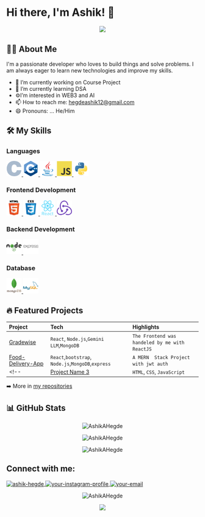 # Hi there, I'm Ashik! 👋

<p align="center">
  <a href="https://github.com/AshikAHegde">
    <img src="https://capsule-render.vercel.app/api?type=waving&color=auto&height=300&section=header&text=Ashik%20Hegde&fontSize=90" />
  </a>
</p>

## 👨‍💻 About Me

I'm a passionate developer who loves to build things and solve problems. I am always eager to learn new technologies and improve my skills.

- 🔭 I’m currently working on Course Project
- 🌱 I’m currently learning DSA
- ⚙️I’m interested in WEB3 and AI
- 📫 How to reach me: hegdeashik12@gmail.com
- 😄 Pronouns: ... He/Him

## 🛠️ My Skills

### Languages
<p align="left">
  <a href="https://www.cprogramming.com/" target="_blank" rel="noreferrer"> <img src="https://raw.githubusercontent.com/devicons/devicon/master/icons/c/c-original.svg" alt="c" width="40" height="40"/> </a>
  <a href="https://www.w3schools.com/cpp/" target="_blank" rel="noreferrer"> <img src="https://raw.githubusercontent.com/devicons/devicon/master/icons/cplusplus/cplusplus-original.svg" alt="cplusplus" width="40" height="40"/> </a>
  <a href="https://www.java.com" target="_blank" rel="noreferrer"> <img src="https://raw.githubusercontent.com/devicons/devicon/master/icons/java/java-original.svg" alt="java" width="40" height="40"/> </a>
  <a href="https://developer.mozilla.org/en-US/docs/Web/JavaScript" target="_blank" rel="noreferrer"> <img src="https://raw.githubusercontent.com/devicons/devicon/master/icons/javascript/javascript-original.svg" alt="javascript" width="40" height="40"/> </a>
  <a href="https://www.python.org" target="_blank" rel="noreferrer"> <img src="https://raw.githubusercontent.com/devicons/devicon/master/icons/python/python-original.svg" alt="python" width="40" height="40"/> </a>
</p>

### Frontend Development
<p align="left">
  <a href="https://www.w3.org/html/" target="_blank" rel="noreferrer"> <img src="https://raw.githubusercontent.com/devicons/devicon/master/icons/html5/html5-original-wordmark.svg" alt="html5" width="40" height="40"/> </a>
  <a href="https://www.w3schools.com/css/" target="_blank" rel="noreferrer"> <img src="https://raw.githubusercontent.com/devicons/devicon/master/icons/css3/css3-original-wordmark.svg" alt="css3" width="40" height="40"/> </a>
  <a href="https://reactjs.org/" target="_blank" rel="noreferrer"> <img src="https://raw.githubusercontent.com/devicons/devicon/master/icons/react/react-original-wordmark.svg" alt="react" width="40" height="40"/> </a>
  <a href="https://redux.js.org" target="_blank" rel="noreferrer"> <img src="https://raw.githubusercontent.com/devicons/devicon/master/icons/redux/redux-original.svg" alt="redux" width="40" height="40"/> </a>
</p>

### Backend Development
<p align="left">
  <a href="https://nodejs.org" target="_blank" rel="noreferrer"> <img src="https://raw.githubusercontent.com/devicons/devicon/master/icons/nodejs/nodejs-original-wordmark.svg" alt="nodejs" width="40" height="40"/> </a>
  <a href="https://expressjs.com" target="_blank" rel="noreferrer"> <img src="https://raw.githubusercontent.com/devicons/devicon/master/icons/express/express-original-wordmark.svg" alt="express" width="40" height="40"/> </a>
</p>

### Database
<p align="left">
  <a href="https://www.mongodb.com/" target="_blank" rel="noreferrer"> <img src="https://raw.githubusercontent.com/devicons/devicon/master/icons/mongodb/mongodb-original-wordmark.svg" alt="mongodb" width="40" height="40"/> </a>
  <a href="https://www.mysql.com/" target="_blank" rel="noreferrer"> <img src="https://raw.githubusercontent.com/devicons/devicon/master/icons/mysql/mysql-original-wordmark.svg" alt="mysql" width="40" height="40"/> </a>
</p>

## 🔥 Featured Projects

| Project | Tech | Highlights |
| :--- | :--- | :--- |
| [Gradewise](https://github.com/AshikAHegde/gradewise) | `React`, `Node.js`,`Gemini LLM`,`MongoDB` | `The Frontend was handeled by me with ReactJS` |
| [Food-Delivery-App](https://github.com/AshikAHegde/Food-Delivery-App) | `React`,`bootstrap`, `Node.js`,`MongoDB`,`express` | `A MERN  Stack Project with jwt auth` |
<!-- | [Project Name 3](https://github.com/AshikAHegde/your-repo-3) | `HTML`, `CSS`, `JavaScript` | `A brief highlight of what this project does.` | -->

➡️ More in [my repositories](https://github.com/AshikAHegde?tab=repositories)


## 📊 GitHub Stats

<p align="center">
  <img src="https://github-readme-stats.vercel.app/api?username=AshikAHegde&show_icons=true&theme=radical" alt="AshikAHegde" />
</p>
<p align="center">
  <img src="https://streak-stats.demolab.com/?user=AshikAHegde&theme=dark" alt="AshikAHegde" />
</p>
<p align="center">
  <img src="https://github-readme-stats.vercel.app/api/top-langs/?username=AshikAHegde&layout=compact&theme=vision-friendly-dark" alt="AshikAHegde" />
</p>

## Connect with me:

<p align="left">
  <a href="https://www.linkedin.com/in/ashik-hegde-60472424a?utm_source=share&utm_campaign=share_via&utm_content=profile&utm_medium=android_app" target="blank">
    <img align="center" src="https://raw.githubusercontent.com/rahuldkjain/github-profile-readme-generator/master/src/images/icons/Social/linked-in-alt.svg" alt="ashik-hegde" height="30" width="40" />
  </a>
  <a href="https://www.instagram.com/hegde.ashik?igsh=emx4NDN1azFxY2N1" target="blank">
    <img align="center" src="https://raw.githubusercontent.com/rahuldkjain/github-profile-readme-generator/master/src/images/icons/Social/instagram.svg" alt="your-instagram-profile" height="30" width="40" />
  </a>
  <a href="mailto:hegdeashik12@gmail.com" target="blank">
    <img align="center" src="https://skillicons.dev/icons?i=gmail" alt="your-email" height="30" width="40" />
  </a>
</p>
<p align="center">
  <img src="https://komarev.com/ghpvc/?username=AshikAHegde&label=Profile%20views&color=0e75b6&style=flat" alt="AshikAHegde" />
</p>

<p align="center">
  <a href="https://github.com/AshikAHegde">
    <img src="https://capsule-render.vercel.app/api?type=waving&color=auto&height=200&section=footer"/>
  </a>
</p>